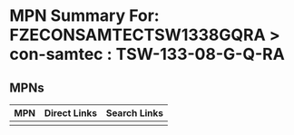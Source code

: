 



# MPN Summary For: FZECONSAMTECTSW1338GQRA > con-samtec : TSW-133-08-G-Q-RA

## MPNs
  

|MPN|Direct Links|Search Links|
| :--- | :--- | :--- |
||||
